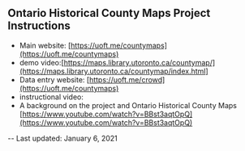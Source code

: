## Ontario Historical County Maps Project Instructions

* Main website: [https://uoft.me/countymaps](https://uoft.me/countymaps)
* 	demo video:[https://maps.library.utoronto.ca/countymap/](https://maps.library.utoronto.ca/countymap/index.html] 
* Data entry website: [https://uoft.me/crowd](https://uoft.me/countymaps)
*	instructional video:
* A background on the project and Ontario Historical County Maps [https://www.youtube.com/watch?v=BBst3aqtOpQ](https://www.youtube.com/watch?v=BBst3aqtOpQ)


--
Last updated: January 6, 2021
